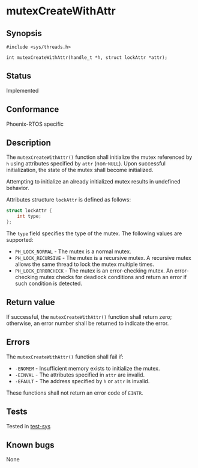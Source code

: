 # mutexCreateWithAttr

## Synopsis

`#include <sys/threads.h>`

`int mutexCreateWithAttr(handle_t *h, struct lockAttr *attr);`

## Status

Implemented

## Conformance

Phoenix-RTOS specific

## Description

The `mutexCreateWithAttr()` function shall initialize the mutex referenced by `h` using attributes specified by `attr`
(non-`NULL`). Upon successful initialization, the state of the mutex shall become initialized.

Attempting to initialize an already initialized mutex results in undefined behavior.

Attributes structure `lockAttr` is defined as follows:

```c
struct lockAttr {
	int type;
};
```

The `type` field specifies the type of the mutex. The following values are supported:

* `PH_LOCK_NORMAL` - The mutex is a normal mutex.
* `PH_LOCK_RECURSIVE` - The mutex is a recursive mutex. A recursive mutex allows the same thread to lock the mutex
multiple times.
* `PH_LOCK_ERRORCHECK` - The mutex is an error-checking mutex. An error-checking mutex checks for deadlock conditions
and return an error if such condition is detected.

## Return value

If successful, the `mutexCreateWithAttr()` function shall return zero; otherwise, an error number shall be returned to
indicate the error.

## Errors

The `mutexCreateWithAttr()` function shall fail if:

* `-ENOMEM` - Insufficient memory exists to initialize the mutex.
* `-EINVAL` - The attributes specified in `attr` are invalid.
* `-EFAULT` - The address specified by `h` or `attr` is invalid.

These functions shall not return an error code of `EINTR`.

## Tests

Tested in [test-sys](https://github.com/phoenix-rtos/phoenix-rtos-tests/tree/master/sys)

## Known bugs

None
